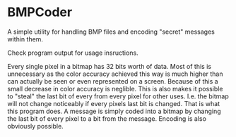 # BMPCoder

A simple utility for handling BMP files and encoding "secret" messages within them.

Check program output for usage insructions.

Every single pixel in a bitmap has 32 bits worth of data. Most of this is unnecessary as the color accuracy achieved this way is much higher than can actually be seen or even represented on a screen. Because of this a small decrease in color accuracy is neglible.
This is also makes it possible to "steal" the last bit of every from every pixel for other uses. I.e. the bitmap will not change noticeably if every pixels last bit is changed. That is what this program does.
A message is simply coded into a bitmap by changing the last bit of every pixel to a bit from the message. Encoding is also obviously possible.
